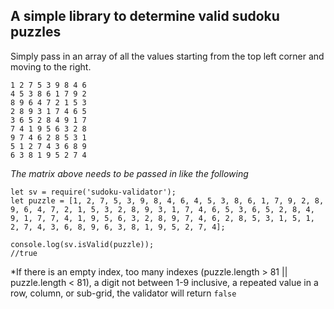 A simple library to determine valid sudoku puzzles
---

Simply pass in an array of all the values starting from the top left corner and moving to the right.
```
1 2 7 5 3 9 8 4 6 
4 5 3 8 6 1 7 9 2 
8 9 6 4 7 2 1 5 3 
2 8 9 3 1 7 4 6 5 
3 6 5 2 8 4 9 1 7 
7 4 1 9 5 6 3 2 8 
9 7 4 6 2 8 5 3 1 
5 1 2 7 4 3 6 8 9 
6 3 8 1 9 5 2 7 4
```
*The matrix above needs to be passed in like the following*
```
let sv = require('sudoku-validator');
let puzzle = [1, 2, 7, 5, 3, 9, 8, 4, 6, 4, 5, 3, 8, 6, 1, 7, 9, 2, 8, 9, 6, 4, 7, 2, 1, 5, 3, 2, 8, 9, 3, 1, 7, 4, 6, 5, 3, 6, 5, 2, 8, 4, 9, 1, 7, 7, 4, 1, 9, 5, 6, 3, 2, 8, 9, 7, 4, 6, 2, 8, 5, 3, 1, 5, 1, 2, 7, 4, 3, 6, 8, 9, 6, 3, 8, 1, 9, 5, 2, 7, 4];

console.log(sv.isValid(puzzle));
//true
```
*If there is an empty index, too many indexes (puzzle.length > 81 || puzzle.length < 81), a digit not between 1-9 inclusive, a repeated value in a row, column, or sub-grid, the validator will return `false`

